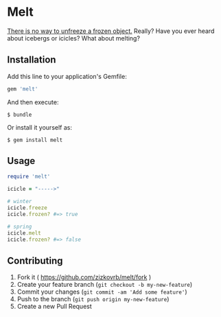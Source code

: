 # Melt

[There is no way to unfreeze a frozen object.](http://ruby-doc.org/core-2.2.0/Object.html#method-i-freeze) Really? Have you ever heard about icebergs or icicles? What about melting?

## Installation

Add this line to your application's Gemfile:

```ruby
gem 'melt'
```

And then execute:

    $ bundle

Or install it yourself as:

    $ gem install melt

## Usage

```ruby
require 'melt'

icicle = "----->"

# winter
icicle.freeze
icicle.frozen? #=> true

# spring
icicle.melt
icicle.frozen? #=> false
```

## Contributing

1. Fork it ( https://github.com/zizkovrb/melt/fork )
2. Create your feature branch (`git checkout -b my-new-feature`)
3. Commit your changes (`git commit -am 'Add some feature'`)
4. Push to the branch (`git push origin my-new-feature`)
5. Create a new Pull Request
